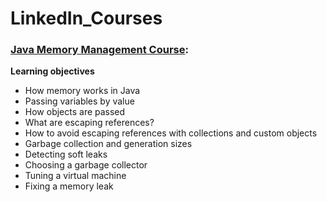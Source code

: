 # LinkedIn_Courses

### [Java Memory Management Course](https://www.linkedin.com/learning-login/share?account=94679938&forceAccount=false&redirect=https%3A%2F%2Fwww.linkedin.com%2Flearning%2Fjava-memory-management%3Ftrk%3Dshare_ent_url%26shareId%3DNTaXuWdSQimYFmUsjPTh5Q%253D%253D):

**Learning objectives**
- How memory works in Java
- Passing variables by value
- How objects are passed
- What are escaping references?
- How to avoid escaping references with collections and custom objects
- Garbage collection and generation sizes
- Detecting soft leaks
- Choosing a garbage collector
- Tuning a virtual machine
- Fixing a memory leak
